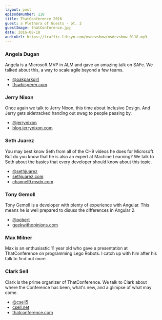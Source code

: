 ```yaml
---
layout: post
episodeNumber: 118
title: ThatConference 2016
guest: a Plethora of Guests - pt. 2
guestImage: thatConference.jpg
date: 2016-08-18
audioUrl: https://traffic.libsyn.com/msdevshow/msdevshow_0118.mp3
---
```


### Angela Dugan

Angela is a Microsoft MVP in ALM and gave an amazing talk on SAFe. We talked about this, a way to scale agile beyond a few teams.

 - [@oakparkgirl](https://twitter.com/oakparkgirl)
 - [tfswhisperer.com](http://tfswhisperer.com/)

### Jerry Nixon

Once again we talk to Jerry Nixon, this time about Inclusive Design. And Jerry gets sidetracked handing out swag to people passing by.

 - [@jerrynixon](https://twitter.com/jerrynixon)
 - [blog.jerrynixon.com](http://blog.jerrynixon.com/)

### Seth Juarez

You may best know Seth from all of the CH9 videos he does for Microsoft. But do you know that he is also an expert at Machine Learning? We talk to Seth about the basics that every developer should know about this topic.

 - [@sethjuarez](https://twitter.com/SethJuarez)
 - [sethjuarez.com](http://sethjuarez.com/)
 - [channel9.msdn.com](https://channel9.msdn.com/)

### Tony Gemoll

Tony Gemoll is a developer with plenty of experience with Angular. This means he is well prepared to disuss the differences in Angular 2.

 - [@oobert](https://twitter.com/oobert)
 - [geekwithopinions.com](http://geekwithopinions.com/)

### Max Milner

Max is an enthusiastic 11 year old who gave a presentation at ThatConference on programming Lego Robots. I catch up with him after his talk to find out more.

### Clark Sell

Clark is the prime organizer of ThatConference. We talk to Clark about where the Conference has been, what's new, and a glimpse of what may come. 

 - [@csell5](https://twitter.com/csell5)
 - [csell.net](http://www.csell.net/)
 - [thatconference.com](https://www.thatconference.com/)